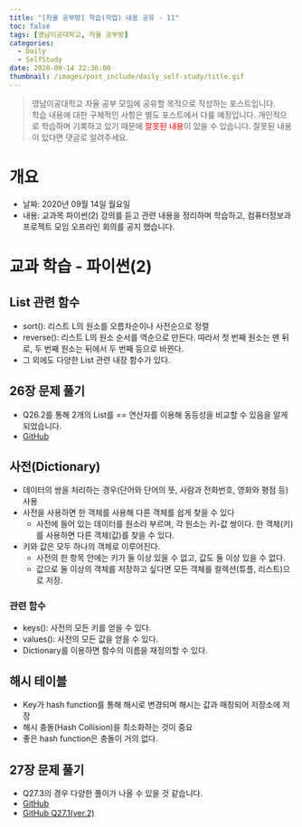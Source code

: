 ```yaml
---
title: "[자율 공부방] 학습(작업) 내용 공유 - 11"
toc: false
tags: [영남이공대학교, 자율 공부방]
categories:
  - Daily
  - SelfStudy
date: 2020-09-14 22:36:00
thumbnail: /images/post_include/daily_self-study/title.gif
---
```

> 영남이공대학교 자율 공부 모임에 공유할 목적으로 작성하는 포스트입니다.  
> 학습 내용에 대한 구체적인 사항은 별도 포스트에서 다룰 예정입니다.
> 개인적으로 학습하며 기록하고 있기 때문에 <font color='red'>잘못된 내용</font>이 있을 수 있습니다. 잘못된 내용이 있다면 댓글로 알려주세요.  

# 개요
* 날짜: 2020년 09월 14일 월요일
* 내용: 교과목 파이썬(2) 강의를 듣고 관련 내용을 정리하며 학습하고, 컴퓨터정보과 프로젝트 모임 오프라인 회의를 공지 했습니다.

# 교과 학습 - 파이썬(2)
## List 관련 함수
* sort(): 리스트 L의 원소를 오름차순이나 사전순으로 정렬
* reverse(): 리스트 L의 원소 순서를 역순으로 만든다. 따라서 첫 번째 원소는 맨 뒤로, 두 번째 원소는 뒤에서 두 번째 등으로 바뀐다.
* 그 외에도 다양한 List 관련 내장 함수가 있다.

## 26장 문제 풀기
* Q26.2를 통해 2개의 List를 == 연산자를 이용해 동등성을 비교할 수 있음을 알게 되었습니다.
* [GitHub](https://github.com/960813/ync-2nd-grade-at-2020-02/commit/ad881edb727d75c891e3d1249436ed97b8fd5b9b)

## 사전(Dictionary)
* 데이터의 쌍을 처리하는 경우(단어와 단어의 뜻, 사람과 전화번호, 영화와 평점 등) 사용
* 사전을 사용하면 한 객체를 사용해 다른 객체를 쉽게 찾을 수 있다
    * 사전에 들어 있는 데이터를 원소라 부르며, 각 원소는 키-값 쌍이다. 한 객체(키)를 사용하면 다른 객체(값)를 찾을 수 있다.
* 키와 값은 모두 하나의 객체로 이루어진다.
    * 사전의 한 항목 안에는 키가 둘 이상 있을 수 없고, 값도 둘 이상 있을 수 없다.
    * 값으로 둘 이상의 객체를 저장하고 싶다면 모든 객체를 컬렉션(튜플, 리스트)으로 저장.
    
### 관련 함수
* keys(): 사전의 모든 키를 얻을 수 있다.
* values(): 사전의 모든 값을 얻을 수 있다.
* Dictionary를 이용하면 함수의 이름을 재정의할 수 있다.
    
## 해시 테이블
* Key가 hash function를 통해 해시로 변경되며 해시는 값과 매칭되어 저장소에 저장
* 해시 충돌(Hash Collision)을 최소화하는 것이 중요
* 좋은 hash function은 충돌이 거의 없다.

## 27장 문제 풀기
* Q27.3의 경우 다양한 풀이가 나올 수 있을 것 같습니다.
* [GitHub](https://github.com/960813/ync-2nd-grade-at-2020-02/commit/ba41749244e0bd5bae274d57af84dc18f1f5e2b3)
* [GitHub Q27.1(ver.2)](https://github.com/960813/ync-2nd-grade-at-2020-02/commit/bebebb3a499efa961b04ee8852466accde349630)